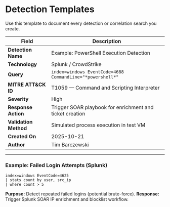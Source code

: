 #  Detection Templates

Use this template to document every detection or correlation search you create.

| Field                 | Description                                               |
| --------------------- | --------------------------------------------------------- |
| **Detection Name**    | Example: PowerShell Execution Detection                   |
| **Technology**        | Splunk / CrowdStrike                                      |
| **Query**             | `index=windows EventCode=4688 CommandLine="*powershell*"` |
| **MITRE ATT&CK ID**   | T1059 — Command and Scripting Interpreter                 |
| **Severity**          | High                                                      |
| **Response Action**   | Trigger SOAR playbook for enrichment and ticket creation  |
| **Validation Method** | Simulated process execution in test VM                    |
| **Created On**        | 2025-10-21                                                |
| **Author**            | Tim Barczewski                                            |

---

### Example: Failed Login Attempts (Splunk)

```spl
index=windows EventCode=4625
| stats count by user, src_ip
| where count > 5
```

**Purpose:** Detect repeated failed logins (potential brute-force).
**Response:** Trigger Splunk SOAR IP enrichment and blocklist workflow.

